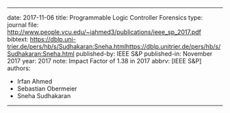 ---

date: 2017-11-06
title: Programmable Logic Controller Forensics
type: journal
file: http://www.people.vcu.edu/~iahmed3/publications/ieee_sp_2017.pdf
bibtext: https://dblp.uni-trier.de/pers/hb/s/Sudhakaran:Sneha.htmlhttps://dblp.unitrier.de/pers/hb/s/Sudhakaran:Sneha.html
published-by: IEEE S&P
published-in: November 2017
year: 2017
note: Impact Factor of 1.38 in 2017
abbrv: [IEEE S&P]
authors:
  - Irfan Ahmed
  - Sebastian Obermeier
  - Sneha Sudhakaran

---